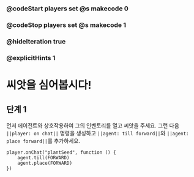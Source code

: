 ### @codeStart players set @s makecode 0
### @codeStop players set @s makecode 1

### @hideIteration true 
### @explicitHints 1


# 씨앗을 심어봅시다!

## 단계 1
먼저 에이전트와 상호작용하여 그의 인벤토리를 열고 씨앗을 주세요. 그런 다음 ``||player: on chat||`` 명령을 생성하고 ``||agent: till forward||``와 ``||agent: place forward||``를 추가하세요.

```ghost
player.onChat("plantSeed", function () {
    agent.till(FORWARD)
    agent.place(FORWARD)
})
```
